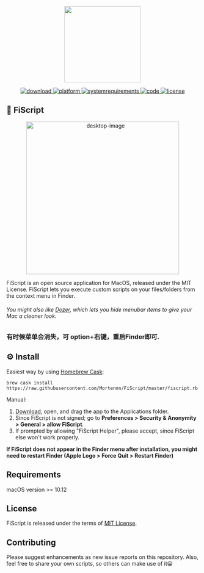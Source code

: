 <p align="center">
	<img width="200" height="200" margin-right="100%" src="https://github.com/Mortennn/FiScript/blob/master/Images/logo.png">
</p>
<p align="center">
	<a href="https://github.com/Mortennn/FiScript/releases/download/v1.0.1/FiScript.zip">
 		<img src="https://img.shields.io/badge/download-v1.0.1-brightgreen.svg" alt="download">
	</a>
	<a href="https://img.shields.io/badge/platform-macOS-lightgrey.svg">
 		<img src="https://img.shields.io/badge/platform-macOS-lightgrey.svg" alt="platform">
	</a>
	<a href="https://img.shields.io/badge/requirements-macOS Sierra+-ff69b4.svg">
 		<img src="https://img.shields.io/badge/requirements-macOS Sierra+-ff69b4.svg" alt="systemrequirements">
	</a>
	<a href="https://swift.org/">
 		<img src="https://img.shields.io/badge/code-Swift-yellow.svg" alt="code">
	</a>
	<a href="http://opensource.org/licenses/MIT">
 		<img src="https://img.shields.io/badge/license-MIT-blue.svg" alt="license">
	</a>
</p>

## 🚀 FiScript
<p align="center">
	<img height="400" min-width="200" src="https://github.com/Mortennn/FiScript/blob/master/Images/landingNoText.png" alt="desktop-image">
</p>
FiScript is an open source application for MacOS, released under the MIT License. FiScript lets you execute custom scripts on your files/folders from the context menu in Finder.

###### You might also like [Dozer](https://github.com/Mortennn/Dozer), which lets you hide menubar items to give your Mac a cleaner look.



### 有时候菜单会消失，可 option+右键，重启Finder即可.



## ⚙️ Install
Easiest way by using [Homebrew Cask](https://caskroom.github.io/):

	brew cask install https://raw.githubusercontent.com/Mortennn/FiScript/master/fiscript.rb 
Manual:

1. [Download](https://github.com/Mortennn/FiScript/releases/download/v1.0.1/FiScript.zip), open, and drag the app to the Applications folder.
2. Since FiScript is not signed; go to **Preferences > Security & Anonymity > General > allow FiScript**.
3. If prompted by allowing "FiScript Helper", please accept, since FiScript else won't work properly.

**If FiScript does not appear in the Finder menu after installation, you might need to restart Finder (Apple Logo > Force Quit > Restart Finder)**

## Requirements
macOS version >= 10.12

## License

FiScript is released under the terms of [MIT License](http://opensource.org/licenses/MIT).

## Contributing

Please suggest enhancements as new issue reports on this repository. Also, feel free to share your own scripts, so others can make use of it😀
